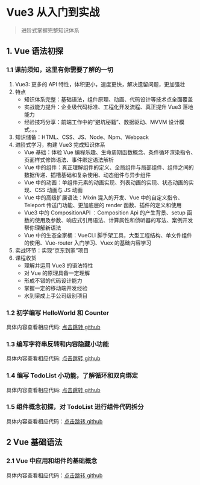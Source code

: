 # Vue3 从入门到实战

> 进阶式掌握完整知识体系

## 1. Vue 语法初探

### 1.1 课前须知，这里有你需要了解的一切

1. Vue3: 更多的 API 特性，体积更小，速度更快，解决遗留问题，更加强壮
2. 特点
   - 知识体系完整：基础语法，组件原理、动画、代码设计等技术点全面覆盖
   - 实战能力提升：企业级代码标准、工程化开发流程、真正提升 Vue3 落地能力
   - 经验技巧分享：前端工作中的“避坑秘籍”、数据驱动、MVVM 设计模式。。。
3. 知识储备：HTML、CSS、JS、Node、Npm、Webpack
4. 进阶式学习，构建 Vue3 完成知识体系
   - Vue 基础：体验 Vue 编程乐趣、生命周期函数概念、条件循环渲染指令、页面样式修饰语法、事件绑定语法解析
   - Vue 中的组件：真正理解组件的定义、全局组件与局部组件、组件之间的数据传递、插槽基础和复杂使用、动态组件与异步组件
   - Vue 中的动画：单组件元素的动画实现、列表动画的实现、状态动画的实现、CSS 动画与 JS 动画
   - Vue 中的高级扩展语法：Mixin 混入的开发、Vue 中的自定义指令、Teleport 传送门功能、更加底层的 render 函数、插件的定义和使用
   - Vue3 中的 CompositionAPI ：Composition Api 的产生背景、setup 函数的使用及参数、响应式引用语法、计算属性和侦听器的写法、案例开发帮你理解新语法
   - Vue 中的生态全家桶：VueCLI 脚手架工具，大型工程结构、单文件组件的使用、Vue-router 入门学习、Vuex 的基础内容学习
5. 实战环节：实现“京东到家”项目
6. 课程收货
   - 理解并运用 Vue3 的语法特性
   - 对 Vue 的原理具备一定理解
   - 形成不错的代码设计能力
   - 掌握一定的移动端开发经验
   - 水到渠成上手公司级别项目

### 1.2 初学编写 HelloWorld 和 Counter

具体内容查看相应代码: [点击跳转 github](https://github.com/mineMineGo/Vue-Related/blob/master/vue3-learn-practice-demo/01-helloworld.html)

### 1.3 编写字符串反转和内容隐藏小功能

具体内容查看相应代码: [点击跳转 github](https://github.com/mineMineGo/Vue-Related/blob/master/vue3-learn-practice-demo/02-stringReverse-display.html)

### 1.4 编写 TodoList 小功能，了解循环和双向绑定

具体内容查看相应代码: [点击跳转 github](https://github.com/mineMineGo/Vue-Related/blob/master/vue3-learn-practice-demo/03-Todo-List.html)

### 1.5 组件概念初探，对 TodoList 进行组件代码拆分

具体内容查看相应代码：[点击跳转 github](https://github.com/mineMineGo/Vue-Related/blob/master/vue3-learn-practice-demo/04-todo-list-optimize.html)

## 2 Vue 基础语法

### 2.1 Vue 中应用和组件的基础概念

具体内容查看相应代码：[点击跳转 github](https://github.com/mineMineGo/Vue-Related/blob/master/vue3-learn-practice-demo/05-basic-api.html)
